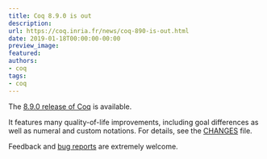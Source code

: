 ```yaml
---
title: Coq 8.9.0 is out
description:
url: https://coq.inria.fr/news/coq-890-is-out.html
date: 2019-01-18T00:00:00-00:00
preview_image:
featured:
authors:
- coq
tags:
- coq
---
```



<p>The <a href="https://github.com/coq/coq/releases/tag/V8.9.0">8.9.0
release of Coq</a> is available.</p>

<p>It features many quality-of-life improvements, including goal
differences as well as numeral and custom notations. For details, see the
<a href="https://github.com/coq/coq/blob/V8.9.0/CHANGES.md">CHANGES</a>
file.</p>

<p>Feedback and <a href="https://github.com/coq/coq/issues">bug
reports</a> are extremely welcome.</p>

 
